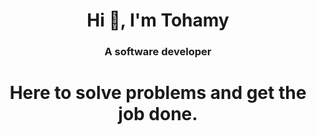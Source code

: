 <h1 align="center">Hi 👋, I'm Tohamy</h1>
<h3 align="center">A software developer</h3>

<h1 align="center">Here to solve problems and get the job done.</h1>
<!---
- 👋 Hi
- 👀 I’m mohammed tohamy
- 🌱 I’m currently learning Software engineering
- 💞️ I strive to be the best version of myself
- 📫 Hope we can make the world a better place
--->

<!---
mohammedtohamym/mohammedtohamym is a ✨ special ✨ repository because its `README.md` (this file) appears on your GitHub profile.
You can click the Preview link to take a look at your changes.
--->
